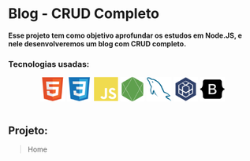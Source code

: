 # Blog - CRUD Completo

**Esse projeto tem como objetivo aprofundar os estudos em Node.JS, e nele desenvolveremos um blog com CRUD completo.**

### Tecnologias usadas:
 <div align="center">
  <img align="center"  alt="HTML5" height="50" width="50" src="https://raw.githubusercontent.com/devicons/devicon/master/icons/html5/html5-original.svg">
  <img align="center" alt="CSS3" height="50" width="50" src="https://raw.githubusercontent.com/devicons/devicon/master/icons/css3/css3-original.svg">  
  <img align="center" alt="JavaScript" height="50" width="50" src="https://raw.githubusercontent.com/devicons/devicon/master/icons/javascript/javascript-plain.svg">
  <img align="center" alt="NodeJS" height="50" width="50" src="https://raw.githubusercontent.com/devicons/devicon/master/icons/nodejs/nodejs-plain.svg">
  <img align="center" alt="MySQL" height="50" width="50" src="https://raw.githubusercontent.com/devicons/devicon/master/icons/mysql/mysql-plain.svg">
  <img align="center" alt="Sequelize" height="50" width="50" src="https://raw.githubusercontent.com/devicons/devicon/master/icons/sequelize/sequelize-plain.svg">
  <img align="center" alt="Bootstrap" height="50" width="50" src="https://raw.githubusercontent.com/devicons/devicon/master/icons/bootstrap/bootstrap-plain.svg">
</div><br>

## Projeto:

> Home


